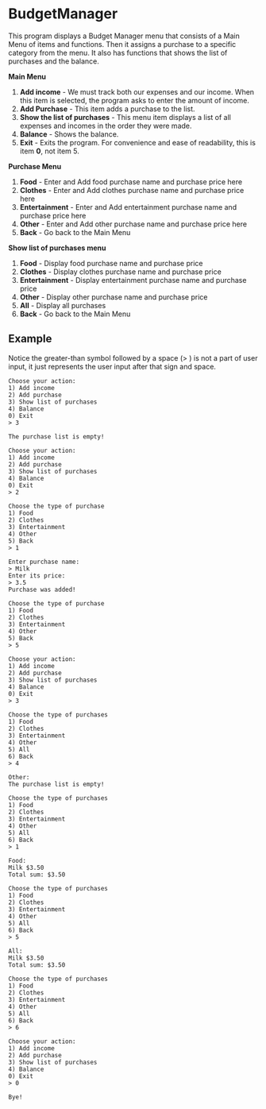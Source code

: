 # BudgetManager

This program displays a Budget Manager menu that consists of a Main Menu of items and functions. Then it assigns a purchase to a specific category from the menu. It also has functions that shows the list of purchases and the balance. 

**Main Menu**
  1. **Add income** - We must track both our expenses and our income. When this item is selected, the program asks to enter the amount of income.
  2. **Add Purchase** - This item adds a purchase to the list.
  3. **Show the list of purchases** - This menu item displays a list of all expenses and incomes in the order they were made.
  4. **Balance** - Shows the balance.
  0. **Exit** - Exits the program. For convenience and ease of readability, this is item **0**, not item 5.    


**Purchase Menu**
 1. **Food** - Enter and Add food purchase name and purchase price here
 2. **Clothes** - Enter and Add clothes purchase name and purchase price here
 3. **Entertainment** - Enter and Add entertainment purchase name and purchase price here
 4. **Other** - Enter and Add other purchase name and purchase price here 
 5. **Back** - Go back to the Main Menu 

**Show list of purchases menu**
 1. **Food** - Display food purchase name and purchase price 
 2. **Clothes** - Display clothes purchase name and purchase price 
 3. **Entertainment** - Display entertainment purchase name and purchase price 
 4. **Other** - Display other purchase name and purchase price  
 5. **All** - Display all purchases 
 6. **Back** - Go back to the Main Menu


## Example
Notice the greater-than symbol followed by a space (> ) is not a part of user input, it just represents the user input after that sign and space. 

```
Choose your action:
1) Add income
2) Add purchase
3) Show list of purchases
4) Balance
0) Exit
> 3

The purchase list is empty!

Choose your action:
1) Add income
2) Add purchase
3) Show list of purchases
4) Balance
0) Exit
> 2

Choose the type of purchase
1) Food
2) Clothes
3) Entertainment
4) Other
5) Back
> 1

Enter purchase name:
> Milk
Enter its price:
> 3.5
Purchase was added!

Choose the type of purchase
1) Food
2) Clothes
3) Entertainment
4) Other
5) Back
> 5

Choose your action:
1) Add income
2) Add purchase
3) Show list of purchases
4) Balance
0) Exit
> 3

Choose the type of purchases
1) Food
2) Clothes
3) Entertainment
4) Other
5) All
6) Back
> 4

Other:
The purchase list is empty!

Choose the type of purchases
1) Food
2) Clothes
3) Entertainment
4) Other
5) All
6) Back
> 1

Food:
Milk $3.50
Total sum: $3.50

Choose the type of purchases
1) Food
2) Clothes
3) Entertainment
4) Other
5) All
6) Back
> 5

All:
Milk $3.50
Total sum: $3.50

Choose the type of purchases
1) Food
2) Clothes
3) Entertainment
4) Other
5) All
6) Back
> 6

Choose your action:
1) Add income
2) Add purchase
3) Show list of purchases
4) Balance
0) Exit
> 0

Bye!

```
